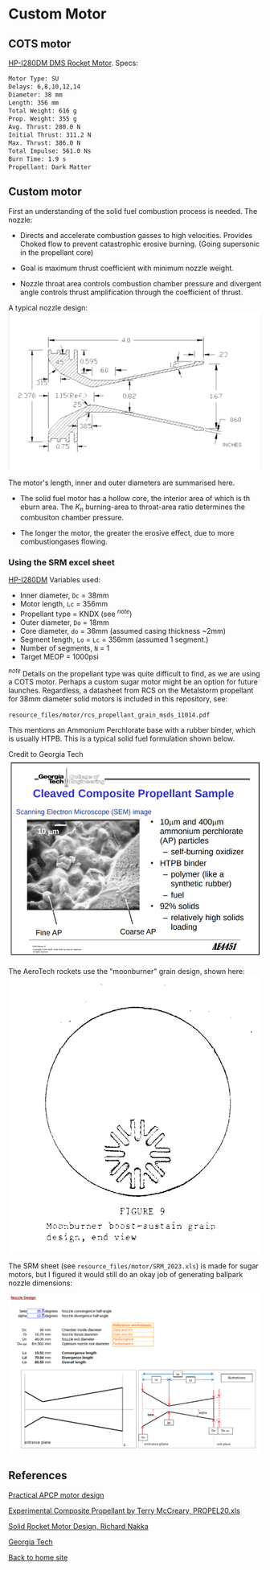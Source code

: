 # Custom Motor

## COTS motor

[HP-I280DM DMS Rocket Motor](https://www.aerospaceeducation.co.nz/product/Motors_2C_High_Power_DMS-38mm/hpi280dm-dms-rocket-motor/471106). Specs:

```ascii
Motor Type: SU
Delays: 6,8,10,12,14
Diameter: 38 mm
Length: 356 mm
Total Weight: 616 g
Prop. Weight: 355 g
Avg. Thrust: 280.0 N
Initial Thrust: 311.2 N
Max. Thrust: 386.0 N
Total Impulse: 561.0 Ns
Burn Time: 1.9 s
Propellant: Dark Matter
```

## Custom motor

First an understanding of the solid fuel combustion process is needed. The nozzle:

- Directs and accelerate combustion gasses to high
velocities. Provides Choked flow to prevent
catastrophic erosive burning. (Going supersonic in
the propellant core)

- Goal is maximum thrust coefficient with minimum
nozzle weight.

- Nozzle throat area controls combustion chamber
pressure and divergent angle controls thrust
amplification through the coefficient of thrust.

A typical nozzle design:
![Screenshot](img/rocket-nozzle.png)

The motor's length, inner and outer diameters are summarised here.

- The solid fuel motor has a hollow core, the interior area of which is th eburn area. The $K_n$ burning-area to throat-area ratio determines the combusiton chamber pressure.

- The longer the motor, the greater the erosive effect, due to more combustiongases flowing.

### Using the SRM excel sheet

[HP-I280DM](https://www.thrustcurve.org/simfiles/5f9244e11bca580004171750/)
Variables used:

- Inner diameter, `Dc` = 38mm
- Motor length, `Lc` = 356mm
- Propellant type = KNDX (see $^{note}$)
- Outer diameter, `Do` = 18mm
- Core diameter, `do` = 36mm (assumed casing thickness ~2mm)
- Segment length, `Lo` = `Lc` = 356mm (assumed 1 segment.)
- Number of segments, `N` = 1
- Target MEOP = 1000psi

$^{note}$
Details on the propellant type was quite difficult to find, as we are using a COTS motor. Perhaps a custom sugar motor might be an option for future launches. Regardless, a datasheet from RCS on the Metalstorm propellant for 38mm diameter solid motors is included in this repository, see:

`resource_files/motor/rcs_propellant_grain_msds_11014.pdf`

This mentions an Ammonium Perchlorate base with a rubber binder, which is usually HTPB. This is a typical solid fuel formulation shown below.

Credit to Georgia Tech
![Screenshot](img/propellant.png)

The AeroTech rockets use the "moonburner" grain design, shown here:
![Screenshot](img/moonburner.png)

The SRM sheet (see `resource_files/motor/SRM_2023.xls`) is made for sugar motors, but I figured it would still
do an okay job of generating ballpark nozzle dimensions:

![Screenshot](img/nozzle_dims.png)

## References

[Practical APCP motor design](https://www.tripolimn.org/wp-content/uploads/2016/12/Practical-APCP-motor-design.pdf)

[Experimental Composite Propellant by Terry McCreary, PROPEL20.xls](https://aeroconsystems.com/product/experimental-composite-propellant)

[Solid Rocket Motor Design, Richard Nakka](https://www.nakka-rocketry.net/softw.html#SRM)

[Georgia Tech](https://seitzman.gatech.edu/classes/ae4451/solid_propellant_motors.pdf)


[Back to home site](https://shaunlowis.github.io/rocketeering/)